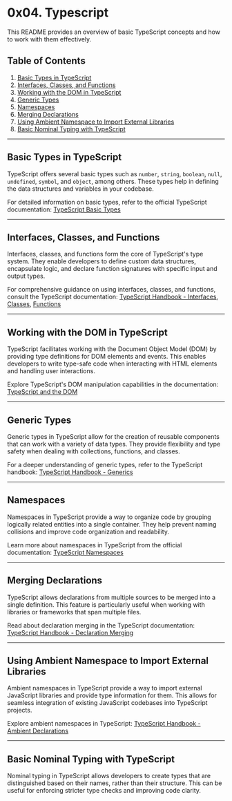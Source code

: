 # 0x04. Typescript

This README provides an overview of basic TypeScript concepts and how to work with them effectively.

## Table of Contents

1. [Basic Types in TypeScript](#basic-types-in-typescript)
2. [Interfaces, Classes, and Functions](#interfaces-classes-and-functions)
3. [Working with the DOM in TypeScript](#working-with-the-dom-in-typescript)
4. [Generic Types](#generic-types)
5. [Namespaces](#namespaces)
6. [Merging Declarations](#merging-declarations)
7. [Using Ambient Namespace to Import External Libraries](#using-ambient-namespace-to-import-external-libraries)
8. [Basic Nominal Typing with TypeScript](#basic-nominal-typing-with-typescript)

---

## Basic Types in TypeScript

TypeScript offers several basic types such as `number`, `string`, `boolean`, `null`, `undefined`, `symbol`, and `object`, among others. These types help in defining the data structures and variables in your codebase.

For detailed information on basic types, refer to the official TypeScript documentation: [TypeScript Basic Types](https://www.typescriptlang.org/docs/handbook/2/everyday-types.html)

---

## Interfaces, Classes, and Functions

Interfaces, classes, and functions form the core of TypeScript's type system. They enable developers to define custom data structures, encapsulate logic, and declare function signatures with specific input and output types.

For comprehensive guidance on using interfaces, classes, and functions, consult the TypeScript documentation: [TypeScript Handbook - Interfaces](https://www.typescriptlang.org/docs/handbook/2/objects.html), [Classes](https://www.typescriptlang.org/docs/handbook/2/classes.html), [Functions](https://www.typescriptlang.org/docs/handbook/2/functions.html)

---

## Working with the DOM in TypeScript

TypeScript facilitates working with the Document Object Model (DOM) by providing type definitions for DOM elements and events. This enables developers to write type-safe code when interacting with HTML elements and handling user interactions.

Explore TypeScript's DOM manipulation capabilities in the documentation: [TypeScript and the DOM](https://www.typescriptlang.org/docs/handbook/dom-manipulation.html)

---

## Generic Types

Generic types in TypeScript allow for the creation of reusable components that can work with a variety of data types. They provide flexibility and type safety when dealing with collections, functions, and classes.

For a deeper understanding of generic types, refer to the TypeScript handbook: [TypeScript Handbook - Generics](https://www.typescriptlang.org/docs/handbook/2/generics.html)

---

## Namespaces

Namespaces in TypeScript provide a way to organize code by grouping logically related entities into a single container. They help prevent naming collisions and improve code organization and readability.

Learn more about namespaces in TypeScript from the official documentation: [TypeScript Namespaces](https://www.typescriptlang.org/docs/handbook/namespaces.html)

---

## Merging Declarations

TypeScript allows declarations from multiple sources to be merged into a single definition. This feature is particularly useful when working with libraries or frameworks that span multiple files.

Read about declaration merging in the TypeScript documentation: [TypeScript Handbook - Declaration Merging](https://www.typescriptlang.org/docs/handbook/declaration-merging.html)

---

## Using Ambient Namespace to Import External Libraries

Ambient namespaces in TypeScript provide a way to import external JavaScript libraries and provide type information for them. This allows for seamless integration of existing JavaScript codebases into TypeScript projects.

Explore ambient namespaces in TypeScript: [TypeScript Handbook - Ambient Declarations](https://www.typescriptlang.org/docs/handbook/declaration-files/by-example.html)

---

## Basic Nominal Typing with TypeScript

Nominal typing in TypeScript allows developers to create types that are distinguished based on their names, rather than their structure. This can be useful for enforcing stricter type checks and improving code clarity.
